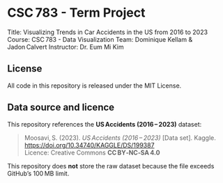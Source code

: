 # CSC 783 - Term Project

Title: Visualizing Trends in Car Accidents in the US from 2016 to 2023
Course: CSC 783 - Data Visualization
Team: Dominique Kellam & Jadon Calvert
Instructor: Dr. Eum Mi Kim


## License

All code in this repository is released under the MIT License.


## Data source and licence

This repository references the **US Accidents (2016 – 2023)** dataset:

> Moosavi, S. (2023). *US Accidents (2016 – 2023)* [Data set]. Kaggle.  
> https://doi.org/10.34740/KAGGLE/DS/199387  
> Licence: Creative Commons **CC BY‑NC‑SA 4.0**

This repository does **not** store the raw dataset because the file exceeds GitHub’s 100 MB limit.  
